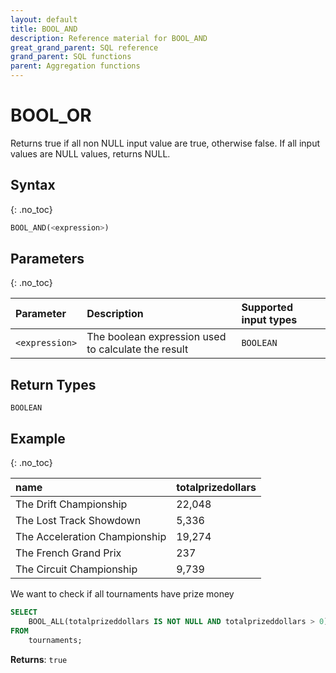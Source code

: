 ```yaml
---
layout: default
title: BOOL_AND
description: Reference material for BOOL_AND
great_grand_parent: SQL reference
grand_parent: SQL functions
parent: Aggregation functions
---
```



# BOOL_OR

Returns true if all non NULL input value are true, otherwise false. If all input values are NULL values, returns NULL.

## Syntax
{: .no_toc}

```sql
BOOL_AND(<expression>)
```

## Parameters
{: .no_toc}

| Parameter | Description                                         | Supported input types |
| :--------- |:----------------------------------------------------|:----------------------|
| `<expression>`  | The boolean expression used to calculate the result | `BOOLEAN`              |

## Return Types

`BOOLEAN`

## Example
{: .no_toc}


| name                          | totalprizedollars |
| :-----------------------------| :-----------------| 
| The Drift Championship        | 22,048             |
| The Lost Track Showdown       | 5,336              |
| The Acceleration Championship | 19,274             |
| The French Grand Prix         | 237               |
| The Circuit Championship      | 9,739              |

We want to check if all tournaments have prize money

```sql
SELECT
	BOOL_ALL(totalprizeddollars IS NOT NULL AND totalprizeddollars > 0) as all_have_prizes 
FROM
	tournaments;
```

**Returns**: `true`
